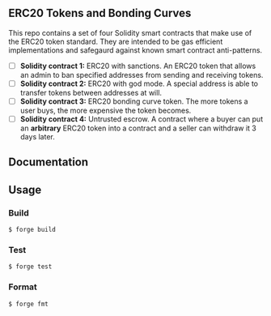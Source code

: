 ## ERC20 Tokens and Bonding Curves

This repo contains a set of four Solidity smart contracts that make use of the ERC20 token standard. They are intended to be gas efficient implementations and safegaurd against known smart contract anti-patterns. 
- [ ]  **Solidity contract 1:** ERC20 with sanctions. An ERC20 token that allows an admin to ban specified addresses from sending and receiving tokens.
- [ ]  **Solidity contract 2:** ERC20 with god mode. A special address is able to transfer tokens between addresses at will.
- [ ]  **Solidity contract 3:** ERC20 bonding curve token. The more tokens a user buys, the more expensive the token becomes.
- [ ]  **Solidity contract 4:** Untrusted escrow. A contract where a buyer can put an **arbitrary** ERC20 token into a contract and a seller can withdraw it 3 days later.

## Documentation

## Usage

### Build

```shell
$ forge build
```

### Test

```shell
$ forge test
```

### Format

```shell
$ forge fmt
```
